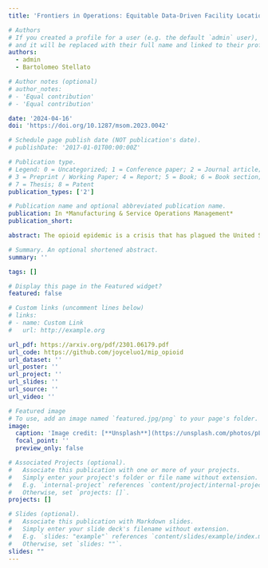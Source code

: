 ```yaml
---
title: 'Frontiers in Operations: Equitable Data-Driven Facility Location and Resource Allocation to Fight the Opioid Epidemic'

# Authors
# If you created a profile for a user (e.g. the default `admin` user), write the username (folder name) here
# and it will be replaced with their full name and linked to their profile.
authors:
  - admin
  - Bartolomeo Stellato

# Author notes (optional)
# author_notes:
# - 'Equal contribution'
# - 'Equal contribution'

date: '2024-04-16'
doi: 'https://doi.org/10.1287/msom.2023.0042'

# Schedule page publish date (NOT publication's date).
# publishDate: '2017-01-01T00:00:00Z'

# Publication type.
# Legend: 0 = Uncategorized; 1 = Conference paper; 2 = Journal article;
# 3 = Preprint / Working Paper; 4 = Report; 5 = Book; 6 = Book section;
# 7 = Thesis; 8 = Patent
publication_types: ['2']

# Publication name and optional abbreviated publication name.
publication: In *Manufacturing & Service Operations Management*
publication_short: 

abstract: The opioid epidemic is a crisis that has plagued the United States (US) for decades. One central issue of the epidemic is inequitable access to treatment for opioid use disorder (OUD), which puts certain populations at a higher risk of opioid overdose. We integrate a predictive dynamical model and a prescriptive optimization problem to compute high-quality opioid treatment facility and treatment budget allocations for each US state. Our predictive model is a differential equation-based epidemiological model that captures the dynamics of the opioid epidemic. We use a process inspired by neural ordinary differential equations to fit this model to opioid epidemic data for each state and obtain estimates for unknown parameters in the model. We then incorporate this epidemiological model into a corresponding mixed-integer optimization problem (MIP) that aims to minimize the number of opioid overdose deaths and the number of people with OUD. We develop strong relaxations based on McCormick envelopes to efficiently compute approximate solutions to our MIPs that have a mean optimality gap of 3.99%. Our method provides socioeconomically equitable solutions, as it incentivizes investments in areas with higher social vulnerability (from the US Centers for Disease Control's Social Vulnerability Index) and opioid prescribing rates. On average, when allowing for overbudget solutions, our approach decreases the number of people with OUD by 9.03 ± 1.772%, increases the number of people in treatment by 88.75 ± 26.223%, and decreases the number of opioid-related deaths by 0.58 ± 0.111% after 2 years compared to the baseline epidemiological model's predictions. Our solutions show that policy-makers should target adding treatment facilities to counties that have significantly less facilities than their population share and are more socially vulnerable. Furthermore, we demonstrate that our optimization approach, guided by epidemiological and socioeconomic factors, should help inform these strategic decisions, as it yields population health benefits in comparison to benchmarks based solely on population and social vulnerability.

# Summary. An optional shortened abstract.
summary: ''

tags: []

# Display this page in the Featured widget?
featured: false

# Custom links (uncomment lines below)
# links:
# - name: Custom Link
#   url: http://example.org

url_pdf: https://arxiv.org/pdf/2301.06179.pdf
url_code: https://github.com/joyceluo1/mip_opioid
url_dataset: ''
url_poster: ''
url_project: ''
url_slides: ''
url_source: ''
url_video: ''

# Featured image
# To use, add an image named `featured.jpg/png` to your page's folder.
image:
  caption: 'Image credit: [**Unsplash**](https://unsplash.com/photos/pLCdAaMFLTE)'
  focal_point: ''
  preview_only: false

# Associated Projects (optional).
#   Associate this publication with one or more of your projects.
#   Simply enter your project's folder or file name without extension.
#   E.g. `internal-project` references `content/project/internal-project/index.md`.
#   Otherwise, set `projects: []`.
projects: []

# Slides (optional).
#   Associate this publication with Markdown slides.
#   Simply enter your slide deck's filename without extension.
#   E.g. `slides: "example"` references `content/slides/example/index.md`.
#   Otherwise, set `slides: ""`.
slides: ""
---
```

